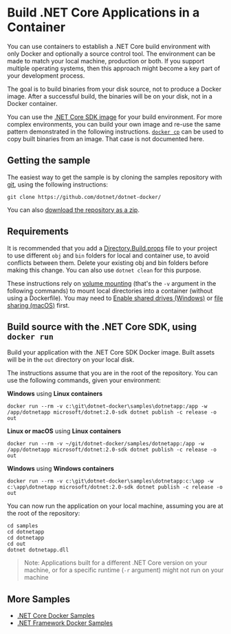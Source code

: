 # Build .NET Core Applications in a Container

You can use containers to establish a .NET Core build environment with only Docker and optionally a source control tool. The environment can be made to match your local machine, production or both. If you support multiple operating systems, then this approach might become a key part of your development process.

The goal is to build binaries from your disk source, not to produce a Docker image. After a successful build, the binaries will be on your disk, not in a Docker container.

You can use the [.NET Core SDK image](https://hub.docker.com/r/microsoft/dotnet/) for your build environment. For more complex environments, you can build your own image and re-use the same pattern demonstrated in the following instructions. [`docker cp`](https://docs.docker.com/engine/reference/commandline/cp/) can be used to copy built binaries from an image. That case is not documented here.

## Getting the sample

The easiest way to get the sample is by cloning the samples repository with [git](https://git-scm.com/downloads), using the following instructions:

```console
git clone https://github.com/dotnet/dotnet-docker/
```

You can also [download the repository as a zip](https://github.com/dotnet/dotnet-docker/archive/master.zip).

## Requirements

It is recommended that you add a [Directory.Build.props](Directory.Build.props) file to your project to use different `obj` and `bin` folders for local and container use, to avoid conflicts between them. Delete your existing obj and bin folders before making this change. You can also use `dotnet clean` for this purpose.

These instructions rely on [volume mounting](https://docs.docker.com/engine/admin/volumes/volumes/) (that's the `-v` argument in the following commands) to mount local directories into a container (without using a Dockerfile). You may need to [Enable shared drives (Windows)](https://docs.docker.com/docker-for-windows/#shared-drives) or [file sharing (macOS)](https://docs.docker.com/docker-for-mac/#file-sharing) first.

## Build source with the .NET Core SDK, using `docker run`

Build your application with the .NET Core SDK Docker image. Built assets will be in the `out` directory on your local disk.

The instructions assume that you are in the root of the repository. You can use the following commands, given your environment:

**Windows** using **Linux containers**

```console
docker run --rm -v c:\git\dotnet-docker\samples\dotnetapp:/app -w /app/dotnetapp microsoft/dotnet:2.0-sdk dotnet publish -c release -o out
```

**Linux or macOS** using **Linux containers**

```console
docker run --rm -v ~/git/dotnet-docker/samples/dotnetapp:/app -w /app/dotnetapp microsoft/dotnet:2.0-sdk dotnet publish -c release -o out
```

**Windows** using **Windows containers**

```console
docker run --rm -v c:\git\dotnet-docker\samples\dotnetapp:c:\app -w c:\app\dotnetapp microsoft/dotnet:2.0-sdk dotnet publish -c release -o out
```

You can now run the application on your local machine, assuming you are at the root of the repository:

```console
cd samples
cd dotnetapp
cd dotnetapp
cd out
dotnet dotnetapp.dll
```

> Note: Applications built for a different .NET Core version on your machine, or for a specific runtime (`-r` argument) might not run on your machine

## More Samples

* [.NET Core Docker Samples](../README.md)
* [.NET Framework Docker Samples](https://github.com/microsoft/dotnet-framework-docker-samples/)
